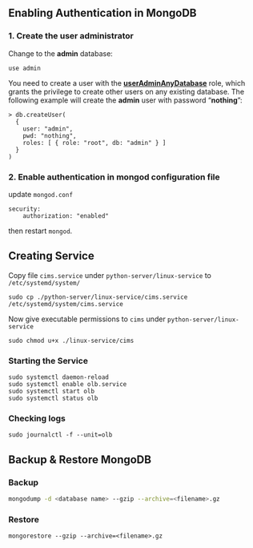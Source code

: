 

## Enabling Authentication in MongoDB

### 1. Create the user administrator

Change to the **admin** database:

```
use admin
```



You need to create a user with the [**userAdminAnyDatabase**](https://docs.mongodb.com/manual/reference/built-in-roles/#userAdminAnyDatabase) role, which grants the privilege to create other users on any existing database. The following example will create the **admin** user with password “**nothing**”:

```shell
> db.createUser(
  {
    user: "admin",
    pwd: "nothing",
    roles: [ { role: "root", db: "admin" } ]
  }
)
```



### 2. Enable authentication in mongod configuration file

update `mongod.conf` 

```shell
security:
    authorization: "enabled"
```

then restart `mongod`.



## Creating Service

Copy file `cims.service` under `python-server/linux-service` to `/etc/systemd/system/`

```
sudo cp ./python-server/linux-service/cims.service /etc/systemd/system/cims.service 
```

Now give executable permissions to `cims` under `python-server/linux-service`

```
sudo chmod u+x ./linux-service/cims
```



### Starting the Service

```
sudo systemctl daemon-reload
sudo systemctl enable olb.service
sudo systemctl start olb
sudo systemctl status olb
```



### Checking logs

```
sudo journalctl -f --unit=olb 
```

## Backup & Restore MongoDB

### Backup

```sh
mongodump -d <database name> --gzip --archive=<filename>.gz 

```
### Restore

```shell
mongorestore --gzip --archive=<filename>.gz
```

